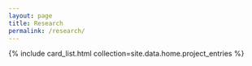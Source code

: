 ```yaml
---
layout: page
title: Research
permalink: /research/
---
```


<style>
  /* --- GRID: fixed columns so rows are consistent --- */
  .page-content .card-list{
    display:grid;
    gap: 1.25rem; /* space between cards */
  }
  /* Desktop: 3 equal columns */
  @media (min-width: 1024px){
    .page-content .card-list{ grid-template-columns: repeat(3, 1fr); }
  }
  /* Tablets: 2 columns */
  @media (min-width: 640px) and (max-width: 1023px){
    .page-content .card-list{ grid-template-columns: repeat(2, 1fr); }
  }
  /* Phones: 1 column */
  @media (max-width: 639px){
    .page-content .card-list{ grid-template-columns: 1fr; }
  }

  /* --- CARD: bigger, uniform height, text over faint bg image --- */
  .page-content .card{
    position: relative;
    overflow: hidden;
    border-radius: 12px;
    padding: 1.25rem;
    min-height: 260px;              /* bump to 300–320 if you want bigger cards */
    background: var(--bg);
    border: 1px solid var(--border);
    display: flex;
    flex-direction: column;
    justify-content: flex-end;
    text-decoration: none;
  }

  /* Background image behind content */
  .page-content .card .card-bg{
    position: absolute; inset: 0;
    width: 100%; height: 100%;
    object-fit: cover;
    opacity: .18;                   /* make .25–.3 if you want it stronger */
    filter: grayscale(100%);
    pointer-events: none;
    z-index: 0;
    border-radius: inherit;
  }

  /* Keep text above background */
  .page-content .card > *:not(.card-bg){ position: relative; z-index: 1; }
  .page-content .card h3{ margin: 0 0 .25rem 0; font-size: 1.125rem; }
  .page-content .card p{ margin: 0; }

  /* Optional: clamp desc to 2 lines for tidy rows */
  .page-content .card p{
    display: -webkit-box;
    -webkit-line-clamp: 2;
    -webkit-box-orient: vertical;
    overflow: hidden;
  }
</style>

{% include card_list.html collection=site.data.home.project_entries %}

